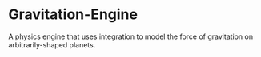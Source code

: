 # Gravitation-Engine
A physics engine that uses integration to model the force of gravitation on arbitrarily-shaped planets.
